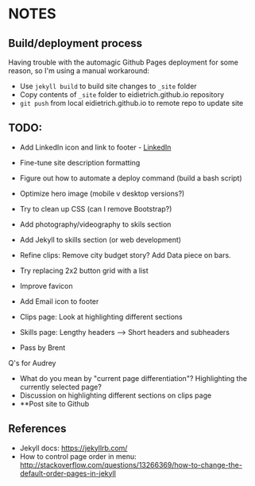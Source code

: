 # NOTES

## Build/deployment process

Having trouble with the automagic Github Pages deployment for some reason, so I'm using a manual workaround:
- Use `jekyll build` to build site changes to `_site` folder
- Copy contents of `_site` folder to eidietrich.github.io repository
- `git push` from local eidietrich.github.io to remote repo to update site


## TODO:
- Add LinkedIn icon and link to footer - [LinkedIn](https://www.linkedin.com/in/eidietrich)
- Fine-tune site description formatting
- Figure out how to automate a deploy command (build a bash script)
- Optimize hero image (mobile v desktop versions?)
- Try to clean up CSS (can I remove Bootstrap?)
- Add photography/videography to skils section
- Add Jekyll to skills section (or web development)
- Refine clips: Remove city budget story? Add Data piece on bars.
- Try replacing 2x2 button grid with a list
- Improve favicon
- Add Email icon to footer
- Clips page: Look at highlighting different sections
- Skills page: Lengthy headers --> Short headers and subheaders

- Pass by Brent

Q's for Audrey
- What do you mean by "current page differentiation"? Highlighting the currently selected page?
- Discussion on highlighting different sections on clips page
- **Post site to Github

## References
- Jekyll docs: https://jekyllrb.com/
- How to control page order in menu: http://stackoverflow.com/questions/13266369/how-to-change-the-default-order-pages-in-jekyll

